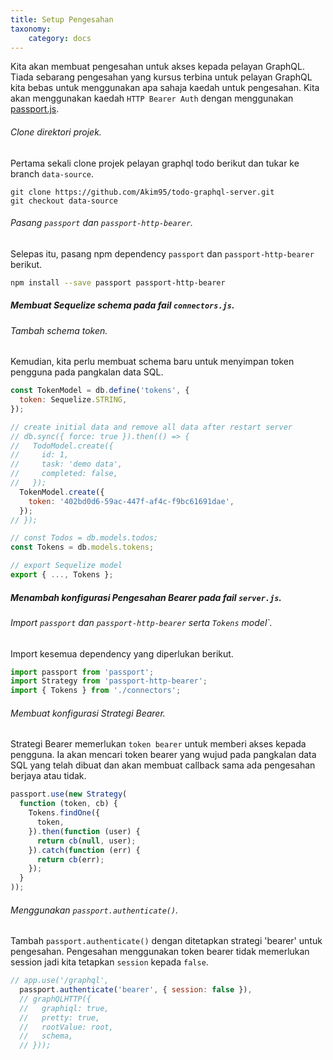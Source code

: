 ```yaml
---
title: Setup Pengesahan
taxonomy:
    category: docs
---
```


Kita akan membuat pengesahan untuk akses kepada pelayan GraphQL. Tiada sebarang pengesahan yang kursus terbina untuk pelayan GraphQL kita bebas untuk menggunakan apa sahaja kaedah untuk pengesahan. Kita akan menggunakan kaedah ```HTTP Bearer Auth``` dengan menggunakan [passport.js](http://passportjs.org).

###### Clone direktori projek.
Pertama sekali clone projek pelayan graphql todo berikut dan tukar ke branch ```data-source```.
```
git clone https://github.com/Akim95/todo-graphql-server.git
git checkout data-source
```

###### Pasang ```passport``` dan ```passport-http-bearer```.
Selepas itu, pasang npm dependency ```passport``` dan ```passport-http-bearer``` berikut.
```bash
npm install --save passport passport-http-bearer
```

##### Membuat Sequelize schema pada fail ```connectors.js```.

###### Tambah schema token.
Kemudian, kita perlu membuat schema baru untuk menyimpan token pengguna pada pangkalan data SQL.
```javascript
const TokenModel = db.define('tokens', {
  token: Sequelize.STRING,
});

// create initial data and remove all data after restart server
// db.sync({ force: true }).then(() => {
//   TodoModel.create({
//     id: 1,
//     task: 'demo data',
//     completed: false,
//   });
  TokenModel.create({
    token: '402bd0d6-59ac-447f-af4c-f9bc61691dae',
  });
// });

// const Todos = db.models.todos;
const Tokens = db.models.tokens;

// export Sequelize model
export { ..., Tokens };
```

##### Menambah konfigurasi Pengesahan Bearer pada fail ```server.js```.

###### Import ```passport``` dan ```passport-http-bearer``` serta ```Tokens``` model`.
Import kesemua dependency yang diperlukan berikut.
```javascript
import passport from 'passport';
import Strategy from 'passport-http-bearer';
import { Tokens } from './connectors';
```

###### Membuat konfigurasi Strategi Bearer.
Strategi Bearer memerlukan ```token bearer``` untuk memberi akses kepada pengguna. Ia akan mencari token bearer yang wujud pada pangkalan data SQL yang telah dibuat dan akan membuat callback sama ada pengesahan berjaya atau tidak.
```javascript
passport.use(new Strategy(
  function (token, cb) {
    Tokens.findOne({
      token,
    }).then(function (user) {
      return cb(null, user);
    }).catch(function (err) {
      return cb(err);
    });
  }
));
```

###### Menggunakan ```passport.authenticate()```.
Tambah ```passport.authenticate()``` dengan ditetapkan strategi 'bearer' untuk pengesahan. Pengesahan menggunakan token bearer tidak memerlukan session jadi kita tetapkan ```session``` kepada ```false```.
```javascript
// app.use('/graphql',
  passport.authenticate('bearer', { session: false }),
  // graphQLHTTP({
  //   graphiql: true,
  //   pretty: true,
  //   rootValue: root,
  //   schema,
  // }));
  ```
